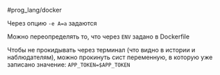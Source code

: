 #prog_lang/docker 

Через опцию `-e A=a` задаются

Можно переопределять то, что через `ENV` задано в Dockerfile

Чтобы не прокидывать через терминал (что видно в истории и наблюдателям), можно прокинуть сист переменную, в которую уже записано значение: `APP_TOKEN=$APP_TOKEN`